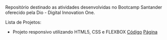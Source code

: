 Repositório destinado as atividades desenvolvidas no Bootcamp Santander oferecido pela Dio - Digital Innovation One.

Lista de Projetos:

- Projeto responsivo utilizando HTML5, CSS e FLEXBOX    [Código](https://github.com/Halves1812/santander_bootcamp_flex_projeto)    [Página](https://halves1812.github.io/santander_bootcamp_flex_projeto/)
